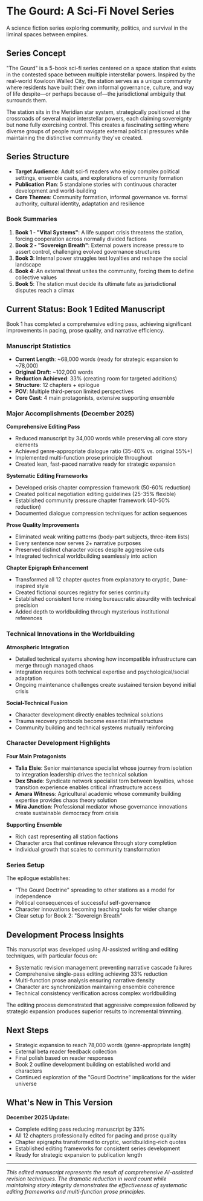 # The Gourd: A Sci-Fi Novel Series

A science fiction series exploring community, politics, and survival in the liminal spaces between empires.

## Series Concept

"The Gourd" is a 5-book sci-fi series centered on a space station that exists in the contested space between multiple interstellar powers. Inspired by the real-world Kowloon Walled City, the station serves as a unique community where residents have built their own informal governance, culture, and way of life despite—or perhaps because of—the jurisdictional ambiguity that surrounds them.

The station sits in the Meridian star system, strategically positioned at the crossroads of several major interstellar powers, each claiming sovereignty but none fully exercising control. This creates a fascinating setting where diverse groups of people must navigate external political pressures while maintaining the distinctive community they've created.

## Series Structure

- **Target Audience**: Adult sci-fi readers who enjoy complex political settings, ensemble casts, and explorations of community formation
- **Publication Plan**: 5 standalone stories with continuous character development and world-building
- **Core Themes**: Community formation, informal governance vs. formal authority, cultural identity, adaptation and resilience

### Book Summaries
1. **Book 1 - "Vital Systems"**: A life support crisis threatens the station, forcing cooperation across normally divided factions
2. **Book 2 - "Sovereign Breath"**: External powers increase pressure to assert control, challenging evolved governance structures
3. **Book 3**: Internal power struggles test loyalties and reshape the social landscape
4. **Book 4**: An external threat unites the community, forcing them to define collective values
5. **Book 5**: The station must decide its ultimate fate as jurisdictional disputes reach a climax

## Current Status: Book 1 Edited Manuscript

Book 1 has completed a comprehensive editing pass, achieving significant improvements in pacing, prose quality, and narrative efficiency.

### Manuscript Statistics
- **Current Length**: ~68,000 words (ready for strategic expansion to ~78,000)
- **Original Draft**: ~102,000 words
- **Reduction Achieved**: 33% (creating room for targeted additions)
- **Structure**: 12 chapters + epilogue
- **POV**: Multiple third-person limited perspectives
- **Core Cast**: 4 main protagonists, extensive supporting ensemble

### Major Accomplishments (December 2025)

**Comprehensive Editing Pass**
- Reduced manuscript by 34,000 words while preserving all core story elements
- Achieved genre-appropriate dialogue ratio (35-40% vs. original 55%+)
- Implemented multi-function prose principle throughout
- Created lean, fast-paced narrative ready for strategic expansion

**Systematic Editing Frameworks**
- Developed crisis chapter compression framework (50-60% reduction)
- Created political negotiation editing guidelines (25-35% flexible)
- Established community pressure chapter framework (40-50% reduction)
- Documented dialogue compression techniques for action sequences

**Prose Quality Improvements**
- Eliminated weak writing patterns (body-part subjects, three-item lists)
- Every sentence now serves 2+ narrative purposes
- Preserved distinct character voices despite aggressive cuts
- Integrated technical worldbuilding seamlessly into action

**Chapter Epigraph Enhancement**
- Transformed all 12 chapter quotes from explanatory to cryptic, Dune-inspired style
- Created fictional sources registry for series continuity
- Established consistent tone mixing bureaucratic absurdity with technical precision
- Added depth to worldbuilding through mysterious institutional references

### Technical Innovations in the Worldbuilding

**Atmospheric Integration**
- Detailed technical systems showing how incompatible infrastructure can merge through managed chaos
- Integration requires both technical expertise and psychological/social adaptation
- Ongoing maintenance challenges create sustained tension beyond initial crisis

**Social-Technical Fusion**
- Character development directly enables technical solutions
- Trauma recovery protocols become essential infrastructure
- Community building and technical systems mutually reinforcing

### Character Development Highlights

**Four Main Protagonists**
- **Talia Elsie**: Senior maintenance specialist whose journey from isolation to integration leadership drives the technical solution
- **Dex Shade**: Syndicate network specialist torn between loyalties, whose transition experience enables critical infrastructure access
- **Amara Witness**: Agricultural academic whose community building expertise provides chaos theory solution
- **Mira Junction**: Professional mediator whose governance innovations create sustainable democracy from crisis

**Supporting Ensemble**
- Rich cast representing all station factions
- Character arcs that continue relevance through story completion
- Individual growth that scales to community transformation

### Series Setup

The epilogue establishes:
- "The Gourd Doctrine" spreading to other stations as a model for independence
- Political consequences of successful self-governance
- Character innovations becoming teaching tools for wider change
- Clear setup for Book 2: "Sovereign Breath"

## Development Process Insights

This manuscript was developed using AI-assisted writing and editing techniques, with particular focus on:
- Systematic revision management preventing narrative cascade failures
- Comprehensive single-pass editing achieving 33% reduction
- Multi-function prose analysis ensuring narrative density
- Character arc synchronization maintaining ensemble coherence
- Technical consistency verification across complex worldbuilding

The editing process demonstrated that aggressive compression followed by strategic expansion produces superior results to incremental trimming.

## Next Steps

- Strategic expansion to reach 78,000 words (genre-appropriate length)
- External beta reader feedback collection
- Final polish based on reader responses
- Book 2 outline development building on established world and characters
- Continued exploration of the "Gourd Doctrine" implications for the wider universe

## What's New in This Version

**December 2025 Update:**
- Complete editing pass reducing manuscript by 33%
- All 12 chapters professionally edited for pacing and prose quality
- Chapter epigraphs transformed to cryptic, worldbuilding-rich quotes
- Established editing frameworks for consistent series development
- Ready for strategic expansion to publication length

---

*This edited manuscript represents the result of comprehensive AI-assisted revision techniques. The dramatic reduction in word count while maintaining story integrity demonstrates the effectiveness of systematic editing frameworks and multi-function prose principles.*
